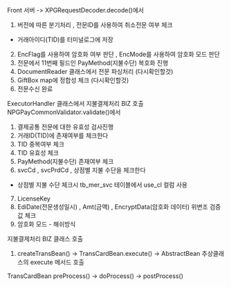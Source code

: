Front 서버 -> XPGRequestDecoder.decode()에서 
1. 버전에 따른 분기처리 , 전문ID를 사용하여 취소전문 여부 체크 
+ 거래아이디(TID)를 터미널로그에 저장 
2. EncFlag를 사용하여 암호화 여부 판단 , EncMode를 사용하여 암호화 모드 판단
3. 전문에서 11번째 필드인 PayMethod(지불수단) 복호화 진행
4. DocumentReader 클래스에서 전문 파싱처리 (다시확인할것)
5. GiftBox map에 정합성 체크  (다시확인할것)
6. 전문수신 완료

ExecutorHandler 클래스에서 지불결제처리 BIZ 호출
NPGPayCommonValidator.validate()에서 
1. 결제공통 전문에 대한 유효성 검사진행
2. 거래ID(TID)에 존재여부를 체크한다
3. TID 중복여부 체크
4. TID 유효성 체크
5. PayMethod(지불수단) 존재여부 체크
6. svcCd , svcPrdCd , 상점별 지불 수단을 체크한다 
- 상점별 지불 수단 체크시 tb_mer_svc 테이블에서 use_cl 컬럼 사용
7. LicenseKey
8. EdiDate(전문생성일시) , Amt(금액) , EncryptData(암호화 데이터) 위변조 검증값 체크
9. 암호화 모드 - 해쉬방식

지불결제처리 BIZ 클래스 호출
1. createTransBean() -> TransCardBean.execute() -> AbstractBean 추상클래스의 execute 메서드 호출

TransCardBean preProcess() -> doProcess() -> postProcess()  